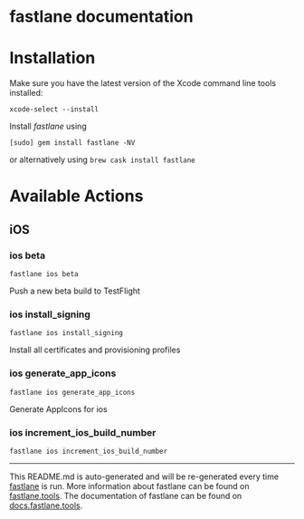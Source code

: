 fastlane documentation
================
# Installation

Make sure you have the latest version of the Xcode command line tools installed:

```
xcode-select --install
```

Install _fastlane_ using
```
[sudo] gem install fastlane -NV
```
or alternatively using `brew cask install fastlane`

# Available Actions
## iOS
### ios beta
```
fastlane ios beta
```
Push a new beta build to TestFlight
### ios install_signing
```
fastlane ios install_signing
```
Install all certificates and provisioning profiles
### ios generate_app_icons
```
fastlane ios generate_app_icons
```
Generate AppIcons for ios
### ios increment_ios_build_number
```
fastlane ios increment_ios_build_number
```


----

This README.md is auto-generated and will be re-generated every time [fastlane](https://fastlane.tools) is run.
More information about fastlane can be found on [fastlane.tools](https://fastlane.tools).
The documentation of fastlane can be found on [docs.fastlane.tools](https://docs.fastlane.tools).
